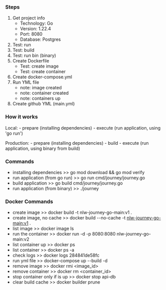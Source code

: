 ### Steps

1. Get project info
    * Technology: Go
    * Version: 1.22.4
    * Port: 8080
    * Database: Postgres
2. Test: run
3. Test: build
4. Test: run bin (binary)
5. Create Dockerfile
    * Test: create image
    * Test: create container
6. Create docker-compose.yml
7. Run YML file
    * note: image created
    * note: container created
    * note: containers up
8. Create github YML (main.yml)

### How it works

Local:
    - prepare (installing dependencies)
    - execute (run application, using 'go run')

Production:
    - prepare (installing dependencies)
    - build
    - execute (run application, using binary from build)

### Commands

- installing dependencies			>> go mod download && go mod verify
- run application (from go run)		>> go run cmd/journey/journey.go
- build application					>> go build cmd/journey/journey.go
- run application (from binary)		>> ./journey

### Docker Commands

- create image						>> docker build -t nlw-journey-go-main:v1 .
- create image, no cache			>> docker build --no-cache -t <nlw-journey-go-main:v1> .
- list image						>> docker image ls
- run the container					>> docker run -d -p 8080:8080 nlw-journey-go-main:v2
- list container up					>> docker ps
- list container					>> docker ps -a
- check logs						>> docker logs 284841de58fc
- run yml file						>> docker-compose up --build -d
- remove image					    >> docker rmi <image_id>
- remove container					>> docker rm <container_id>
- stop container only if is up 		>> docker stop api-db
- clear build cache 				>> docker builder prune


